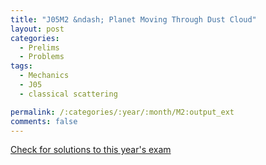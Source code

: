 ```yaml
---
title: "J05M2 &ndash; Planet Moving Through Dust Cloud"
layout: post
categories:
  - Prelims
  - Problems
tags:
  - Mechanics
  - J05
  - classical scattering

permalink: /:categories/:year/:month/M2:output_ext
comments: false
---
```

<object data="2005J2M.pdf" type="application/pdf" width="100%" height="500"></object>
<div class="message"><a href='https://princetonprelim.com/prelim/14/'>Check for solutions to this year's exam</a></div>